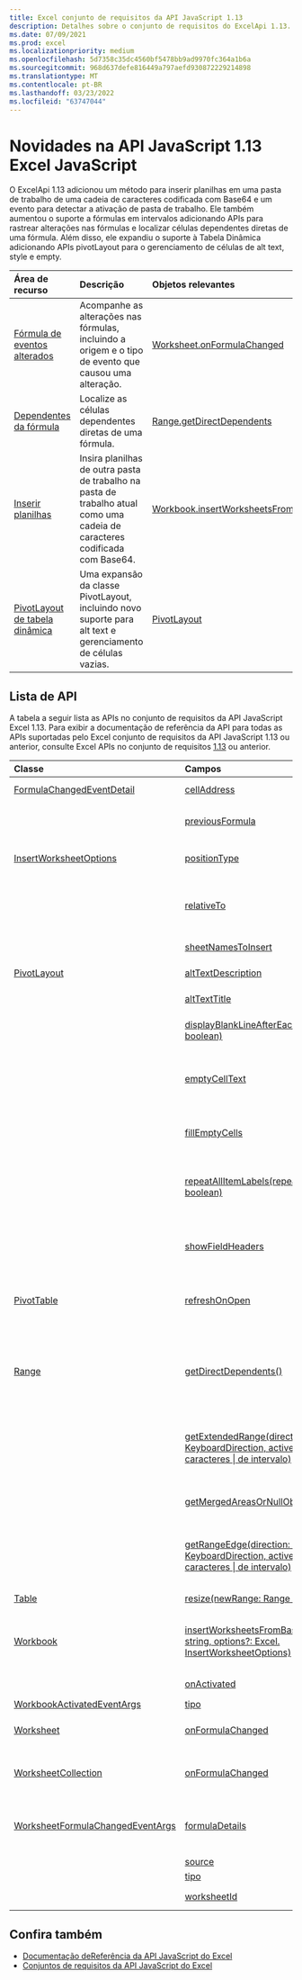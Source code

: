 ```yaml
---
title: Excel conjunto de requisitos da API JavaScript 1.13
description: Detalhes sobre o conjunto de requisitos do ExcelApi 1.13.
ms.date: 07/09/2021
ms.prod: excel
ms.localizationpriority: medium
ms.openlocfilehash: 5d7358c35dc4560bf5478bb9ad9970fc364a1b6a
ms.sourcegitcommit: 968d637defe816449a797aefd930872229214898
ms.translationtype: MT
ms.contentlocale: pt-BR
ms.lasthandoff: 03/23/2022
ms.locfileid: "63747044"
---
```

# <a name="whats-new-in-excel-javascript-api-113"></a>Novidades na API JavaScript 1.13 Excel JavaScript

O ExcelApi 1.13 adicionou um método para inserir planilhas em uma pasta de trabalho de uma cadeia de caracteres codificada com Base64 e um evento para detectar a ativação de pasta de trabalho. Ele também aumentou o suporte a fórmulas em intervalos adicionando APIs para rastrear alterações nas fórmulas e localizar células dependentes diretas de uma fórmula. Além disso, ele expandiu o suporte à Tabela Dinâmica adicionando APIs pivotLayout para o gerenciamento de células de alt text, style e empty.

| Área de recurso | Descrição | Objetos relevantes |
|:--- |:--- |:--- |
| [Fórmula de eventos alterados](../../excel/excel-add-ins-worksheets.md#detect-formula-changes) | Acompanhe as alterações nas fórmulas, incluindo a origem e o tipo de evento que causou uma alteração. | [Worksheet.onFormulaChanged](/javascript/api/excel/excel.worksheet#excel-excel-worksheet-onformulachanged-member)|
| [Dependentes da fórmula](../../excel/excel-add-ins-ranges-precedents-dependents.md#get-the-direct-dependents-of-a-formula) | Localize as células dependentes diretas de uma fórmula. | [Range.getDirectDependents](/javascript/api/excel/excel.range#excel-excel-range-getdirectdependents-member(1)) |
| [Inserir planilhas](../../excel/excel-add-ins-workbooks.md#insert-a-copy-of-an-existing-workbook-into-the-current-one) | Insira planilhas de outra pasta de trabalho na pasta de trabalho atual como uma cadeia de caracteres codificada com Base64. | [Workbook.insertWorksheetsFromBase64](/javascript/api/excel/excel.workbook#excel-excel-workbook-insertworksheetsfrombase64-member(1)) |
| [PivotLayout de tabela dinâmica](../../excel/excel-add-ins-pivottables.md#other-pivotlayout-functions) | Uma expansão da classe PivotLayout, incluindo novo suporte para alt text e gerenciamento de células vazias. | [PivotLayout](/javascript/api/excel/excel.pivotlayout) |

## <a name="api-list"></a>Lista de API

A tabela a seguir lista as APIs no conjunto de requisitos da API JavaScript Excel 1.13. Para exibir a documentação de referência da API para todas as APIs suportadas pelo Excel conjunto de requisitos da API JavaScript 1.13 ou anterior, consulte Excel APIs no conjunto de requisitos [1.13](/javascript/api/excel?view=excel-js-1.13&preserve-view=true) ou anterior.

| Classe | Campos | Descrição |
|:---|:---|:---|
|[FormulaChangedEventDetail](/javascript/api/excel/excel.formulachangedeventdetail)|[cellAddress](/javascript/api/excel/excel.formulachangedeventdetail#excel-excel-formulachangedeventdetail-celladdress-member)|O endereço da célula que contém a fórmula alterada.|
||[previousFormula](/javascript/api/excel/excel.formulachangedeventdetail#excel-excel-formulachangedeventdetail-previousformula-member)|Representa a fórmula anterior, antes de ser alterada.|
|[InsertWorksheetOptions](/javascript/api/excel/excel.insertworksheetoptions)|[positionType](/javascript/api/excel/excel.insertworksheetoptions#excel-excel-insertworksheetoptions-positiontype-member)|A posição de inserção, na pasta de trabalho atual, das novas planilhas.|
||[relativeTo](/javascript/api/excel/excel.insertworksheetoptions#excel-excel-insertworksheetoptions-relativeto-member)|A planilha na pasta de trabalho atual que é referenciada para o `WorksheetPositionType` parâmetro.|
||[sheetNamesToInsert](/javascript/api/excel/excel.insertworksheetoptions#excel-excel-insertworksheetoptions-sheetnamestoinsert-member)|Os nomes de planilhas individuais a inserir.|
|[PivotLayout](/javascript/api/excel/excel.pivotlayout)|[altTextDescription](/javascript/api/excel/excel.pivotlayout#excel-excel-pivotlayout-alttextdescription-member)|A descrição de texto alt da Tabela Dinâmica.|
||[altTextTitle](/javascript/api/excel/excel.pivotlayout#excel-excel-pivotlayout-alttexttitle-member)|O título de texto alt da Tabela Dinâmica.|
||[displayBlankLineAfterEachItem(display: boolean)](/javascript/api/excel/excel.pivotlayout#excel-excel-pivotlayout-displayblanklineaftereachitem-member(1))|Define se uma linha em branco deve ou não ser exibida após cada item.|
||[emptyCellText](/javascript/api/excel/excel.pivotlayout#excel-excel-pivotlayout-emptycelltext-member)|O texto que é preenchido automaticamente em qualquer célula vazia na Tabela Dinâmica se `fillEmptyCells == true`.|
||[fillEmptyCells](/javascript/api/excel/excel.pivotlayout#excel-excel-pivotlayout-fillemptycells-member)|Especifica se células vazias na Tabela Dinâmica devem ser preenchidas com o `emptyCellText`.|
||[repeatAllItemLabels(repeatLabels: boolean)](/javascript/api/excel/excel.pivotlayout#excel-excel-pivotlayout-repeatallitemlabels-member(1))|Define a configuração "repetir todos os rótulos de item" em todos os campos da Tabela Dinâmica.|
||[showFieldHeaders](/javascript/api/excel/excel.pivotlayout#excel-excel-pivotlayout-showfieldheaders-member)|Especifica se a Tabela Dinâmica exibe os headers de campo (legendas de campo e drop-downs de filtro).|
|[PivotTable](/javascript/api/excel/excel.pivottable)|[refreshOnOpen](/javascript/api/excel/excel.pivottable#excel-excel-pivottable-refreshonopen-member)|Especifica se a Tabela Dinâmica é atualizada quando a workbook é aberta.|
|[Range](/javascript/api/excel/excel.range)|[getDirectDependents()](/javascript/api/excel/excel.range#excel-excel-range-getdirectdependents-member(1))|Retorna um `WorkbookRangeAreas` objeto que representa o intervalo que contém todos os dependentes diretos de uma célula na mesma planilha ou em várias planilhas.|
||[getExtendedRange(direction: Excel. KeyboardDirection, activeCell?: Cadeia de caracteres \| de intervalo)](/javascript/api/excel/excel.range#excel-excel-range-getextendedrange-member(1))|Retorna um objeto range que inclui o intervalo atual e até a borda do intervalo, com base na direção fornecida.|
||[getMergedAreasOrNullObject()](/javascript/api/excel/excel.range#excel-excel-range-getmergedareasornullobject-member(1))|Retorna um objeto RangeAreas que representa as áreas mescladas nesse intervalo.|
||[getRangeEdge(direction: Excel. KeyboardDirection, activeCell?: Cadeia de caracteres \| de intervalo)](/javascript/api/excel/excel.range#excel-excel-range-getrangeedge-member(1))|Retorna um objeto range que é a célula de borda da região de dados que corresponde à direção fornecida.|
|[Table](/javascript/api/excel/excel.table)|[resize(newRange: Range \| string)](/javascript/api/excel/excel.table#excel-excel-table-resize-member(1))|Resize a tabela para o novo intervalo.|
|[Workbook](/javascript/api/excel/excel.workbook)|[insertWorksheetsFromBase64(base64File: string, options?: Excel. InsertWorksheetOptions)](/javascript/api/excel/excel.workbook#excel-excel-workbook-insertworksheetsfrombase64-member(1))|Insere as planilhas especificadas de uma pasta de trabalho de origem na pasta de trabalho atual.|
||[onActivated](/javascript/api/excel/excel.workbook#excel-excel-workbook-onactivated-member)|Ocorre quando a agenda de trabalho é ativada.|
|[WorkbookActivatedEventArgs](/javascript/api/excel/excel.workbookactivatedeventargs)|[tipo](/javascript/api/excel/excel.workbookactivatedeventargs#excel-excel-workbookactivatedeventargs-type-member)|Obtém o tipo do evento.|
|[Worksheet](/javascript/api/excel/excel.worksheet)|[onFormulaChanged](/javascript/api/excel/excel.worksheet#excel-excel-worksheet-onformulachanged-member)|Ocorre quando uma ou mais fórmulas são alteradas nesta planilha.|
|[WorksheetCollection](/javascript/api/excel/excel.worksheetcollection)|[onFormulaChanged](/javascript/api/excel/excel.worksheetcollection#excel-excel-worksheetcollection-onformulachanged-member)|Ocorre quando uma ou mais fórmulas são alteradas em qualquer planilha dessa coleção.|
|[WorksheetFormulaChangedEventArgs](/javascript/api/excel/excel.worksheetformulachangedeventargs)|[formulaDetails](/javascript/api/excel/excel.worksheetformulachangedeventargs#excel-excel-worksheetformulachangedeventargs-formuladetails-member)|Obtém uma matriz de `FormulaChangedEventDetail` objetos, que contém os detalhes sobre todas as fórmulas alteradas.|
||[source](/javascript/api/excel/excel.worksheetformulachangedeventargs#excel-excel-worksheetformulachangedeventargs-source-member)|A origem do evento.|
||[tipo](/javascript/api/excel/excel.worksheetformulachangedeventargs#excel-excel-worksheetformulachangedeventargs-type-member)|Obtém o tipo do evento.|
||[worksheetId](/javascript/api/excel/excel.worksheetformulachangedeventargs#excel-excel-worksheetformulachangedeventargs-worksheetid-member)|Obtém a ID da planilha na qual a fórmula foi alterada.|

## <a name="see-also"></a>Confira também

- [Documentação deReferência da API JavaScript do Excel](/javascript/api/excel?view=excel-js-1.13&preserve-view=true)
- [Conjuntos de requisitos da API JavaScript do Excel](excel-api-requirement-sets.md)

